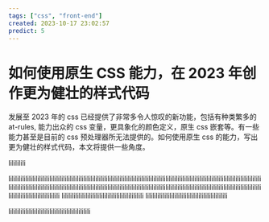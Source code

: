 ```yaml
---
tags: ["css", "front-end"]
created: 2023-10-17 23:02:57
predict: 5
---
```


# 如何使用原生 CSS 能力，在 2023 年创作更为健壮的样式代码
<!-- more -->

发展至 2023 年的 css 已经提供了非常多令人惊叹的新功能，包括有种类繁多的 at-rules, 能力出众的 css 变量，更具象化的颜色定义，原生 css 嵌套等。有一些能力甚至是目前的 css 预处理器所无法提供的。如何使用原生 css 的能力，写出更为健壮的样式代码，本文将提供一些角度。

lilililili

lilililililililililililililililililililililililililililililililililililililililililililililililililililililililililililililililililililililililililililililililililililililililililililililililililililililililililililililililililililililililililililililililililililililililililililililililililililililililililililililililililili
lililililililililililililililililililililililili
lililililililililililililililililililililililili


lililililililililililililililililililililililili
